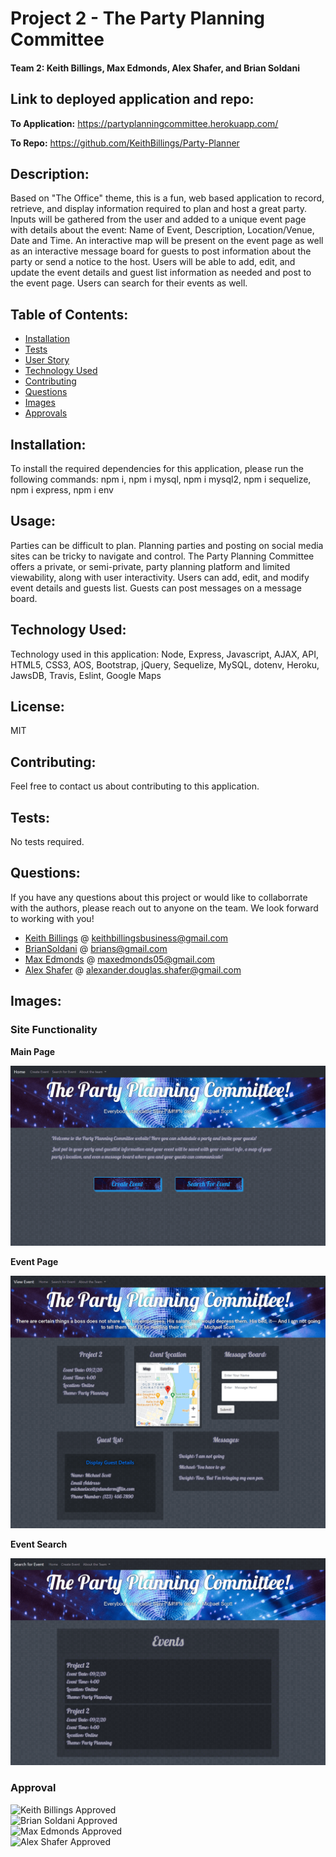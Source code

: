 # Project 2 - The Party Planning Committee

#### Team 2: Keith Billings, Max Edmonds, Alex Shafer, and Brian Soldani



## Link to deployed application and repo: 

**To Application:** https://partyplanningcommittee.herokuapp.com/

**To Repo:** https://github.com/KeithBillings/Party-Planner


## Description: 

Based on "The Office" theme, this is a fun, web based application to record, retrieve, and display information required to plan and host a great party. Inputs will be gathered from the user and added to a unique event page with details about the event: Name of Event, Description, Location/Venue, Date and Time. An interactive map will be present on the event page as well as an interactive message board for guests to post information about the party or send a notice to the host. Users will be able to add, edit, and update the event details and guest list information as needed and post to the event page. Users can search for their events as well.

    
## Table of Contents: 

* [Installation](#installation)
* [Tests](#tests)
* [User Story](#usage)
* [Technology Used](#technology-used)
* [Contributing](#contributing)
* [Questions](#questions)
* [Images](#images)
* [Approvals](#approval)

    
## Installation: 

To install the required dependencies for this application, please run the following commands:  npm i, npm i mysql, npm i mysql2, npm i sequelize, npm i express, npm i env

    
## Usage: 
    
Parties can be difficult to plan. Planning parties and posting on social media sites can be tricky to navigate and control. The Party Planning Committee offers a private, or semi-private, party planning platform and limited viewability, along with user interactivity. Users can add, edit, and modify event details and guests list. Guests can post messages on a message board.


## Technology Used: 
    
Technology used in this application: Node, Express, Javascript, AJAX, API, HTML5, CSS3, AOS, Bootstrap, jQuery, Sequelize, MySQL, dotenv, Heroku, JawsDB, Travis, Eslint, Google Maps

    
## License: 
    
MIT    

## Contributing: 

Feel free to contact us about contributing to this application.
    

## Tests: 

No tests required.

    
## Questions: 
    
If you have any questions about this project or would like to collaborrate with the authors, please reach out to anyone on the team. We look forward to working with you!

- [Keith Billings](https://github.com/KeithBillings) @ keithbillingsbusiness@gmail.com
- [BrianSoldani](https://github.com/BrianSoldani) @ brians@gmail.com
- [Max Edmonds](https://github.com/zilchlorf) @ maxedmonds05@gmail.com
- [Alex Shafer](https://github.com/AlexShafer) @ alexander.douglas.shafer@gmail.com


## Images:


### Site Functionality


**Main Page**

![](/assets/images/mainPage.png)


**Event Page**

![](/assets/images/eventPage.png)


**Event Search**

![](/assets/images/eventSearchPage.png)



### Approval

![Keith Billings Approved](https://img.shields.io/badge/Keith%20Billings-Approved-brightgreen)<br>
![Brian Soldani Approved](https://img.shields.io/badge/Brian%20Soldani-Approved-brightgreen)<br>
![Max Edmonds Approved](https://img.shields.io/badge/Max%20Edmonds-Approved-brightgreen)<br>
![Alex Shafer Approved](https://img.shields.io/badge/Alex%20Shafer-Approved-brightgreen)
